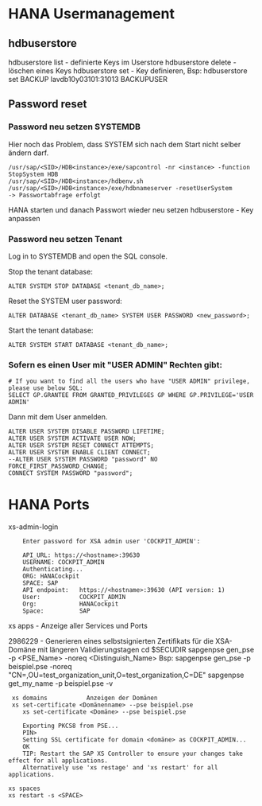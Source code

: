 # HANA Usermanagement

## hdbuserstore

hdbuserstore list           - definierte Keys im Userstore
hdbuserstore delete <Key>   - löschen eines Keys
hdbuserstore set            - Key definieren, Bsp: hdbuserstore set BACKUP lavdb10y03101:31013 BACKUPUSER <Passwort>


## Password reset

### Password neu setzen SYSTEMDB

Hier noch das Problem, dass SYSTEM sich nach dem Start nicht selber ändern darf.

```
/usr/sap/<SID>/HDB<instance>/exe/sapcontrol -nr <instance> -function StopSystem HDB
/usr/sap/<SID>/HDB<instance>/hdbenv.sh
/usr/sap/<SID>/HDB<instance>/exe/hdbnameserver -resetUserSystem
-> Passwortabfrage erfolgt
```

HANA starten und danach Passwort wieder neu setzen
hdbuserstore - Key anpassen

### Password neu setzen Tenant

Log in to SYSTEMDB and open the SQL console.

Stop the tenant database:

`ALTER SYSTEM STOP DATABASE <tenant_db_name>;`

Reset the SYSTEM user password:

`ALTER DATABASE <tenant_db_name> SYSTEM USER PASSWORD <new_password>;`

Start the tenant database:

`ALTER SYSTEM START DATABASE <tenant_db_name>;`


### Sofern es einen User mit "USER ADMIN" Rechten gibt: 

```
# If you want to find all the users who have "USER ADMIN" privilege, please use below SQL:
SELECT GP.GRANTEE FROM GRANTED_PRIVILEGES GP WHERE GP.PRIVILEGE='USER ADMIN'
```

Dann mit dem User anmelden. 

```
ALTER USER SYSTEM DISABLE PASSWORD LIFETIME;
ALTER USER SYSTEM ACTIVATE USER NOW;
ALTER USER SYSTEM RESET CONNECT ATTEMPTS;
ALTER USER SYSTEM ENABLE CLIENT CONNECT;
--ALTER USER SYSTEM PASSWORD "password" NO FORCE_FIRST_PASSWORD_CHANGE;
CONNECT SYSTEM PASSWORD "password";
```



# HANA Ports


xs-admin-login

```
    Enter password for XSA admin user 'COCKPIT_ADMIN':

    API_URL: https://<hostname>:39630
    USERNAME: COCKPIT_ADMIN
    Authenticating...
    ORG: HANACockpit
    SPACE: SAP
    API endpoint:   https://<hostname>:39630 (API version: 1)
    User:           COCKPIT_ADMIN
    Org:            HANACockpit
    Space:          SAP
```

xs apps   - Anzeige aller Services und Ports


2986229 - Generieren eines selbstsignierten Zertifikats für die XSA-Domäne mit längeren Validierungstagen
    cd $SECUDIR
    sapgenpse gen_pse -p <PSE_Name> -noreq <Distinguish_Name>
    Bsp: sapgenpse gen_pse -p beispiel.pse -noreq "CN=<fqdn>,OU=test_organization_unit,O=test_organization,C=DE"
     sapgenpse get_my_name -p beispiel.pse -v

     xs domains           Anzeigen der Domänen 
     xs set-certificate <Domänenname> --pse beispiel.pse
        xs set-certificate <Domäne> --pse beispiel.pse

        Exporting PKCS8 from PSE...
        PIN>
        Setting SSL certificate for domain <domäne> as COCKPIT_ADMIN...
        OK
        TIP: Restart the SAP XS Controller to ensure your changes take effect for all applications.
        Alternatively use 'xs restage' and 'xs restart' for all applications.

    xs spaces
    xs restart -s <SPACE>


